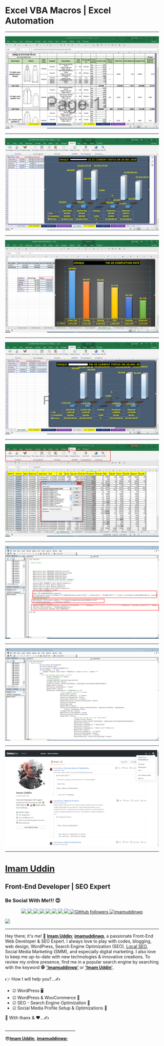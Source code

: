 # Excel VBA Macros | Excel Automation

<hr>
<a href="https://imamuddinwp.github.io/imamuddin" target="_blank"> <img src="https://github.com/imamuddinwp/excel-vba-macros/blob/main/excel-macros-ss/imam-uddin-imamuddinwp-excel-data.png"></a>
<hr>
<a href="https://imamuddinwp.github.io/imamuddin" target="_blank"> <img src="https://github.com/imamuddinwp/excel-vba-macros/blob/main/excel-macros-ss/excel-chart-imam-uddin-imamuddinwp.png"></a>
<hr>

<a href="https://imamuddinwp.github.io/imamuddin" target="_blank"> <img src="https://github.com/imamuddinwp/excel-vba-macros/blob/main/excel-macros-ss/excel-graph-imam-uddin-imamuddinwp.png"></a>
<hr>
<a href="https://imamuddinwp.github.io/imamuddin" target="_blank"> <img src="https://github.com/imamuddinwp/excel-vba-macros/blob/main/excel-macros-ss/imam-uddin-imamuddinwp-excel-chart.png"></a>
<hr>
<a href="https://imamuddinwp.github.io/imamuddin" target="_blank"> <img src="https://github.com/imamuddinwp/excel-vba-macros/blob/main/excel-macros-ss/imam-uddin-imamuddinwp-excel-macros.jpg"></a>
<hr>
<a href="https://imamuddinwp.github.io/imamuddin" target="_blank"> <img src="https://github.com/imamuddinwp/excel-vba-macros/blob/main/excel-macros-ss/excel-automation-imam-uddin-imamuddinwp.png"></a>
<hr>
<a href="https://imamuddinwp.github.io/imamuddin" target="_blank"> <img src="https://github.com/imamuddinwp/excel-vba-macros/blob/main/excel-macros-ss/imam-uddin-imamuddinwp-excel-code.png"></a>
<hr>
<a href="https://imamuddinwp.github.io/imamuddin" target="_blank"> <img src="https://github.com/imamuddinwp/excel-vba-macros/blob/main/excel-macros-ss/imam-uddin-imamuddinwp-gist-github.png"></a>
<hr>

<h1><a href="https://imamuddinwp.github.io/imamuddin/" target="_blank">Imam Uddin</a></h1>
<h2>Front-End Developer | SEO Expert </h2>
<h3>Be Social With Me!!! 😍</h3>
<p align="center">  
  <a href="https://twitter.com/imamuddinwp" target="_blank">
    <img src="https://img.shields.io/badge/-Twitter-1ca0f1?style=flat&labelColor=1ca0f1&logo=twitter&logoColor=white&link=https://twitter.com/imamuddinwp">
  </a>
  <a href="https://www.linkedin.com/in/imamuddinwp/" target="_blank">
    <img src="https://img.shields.io/badge/-Linkedin-1ca0f1?style=flat&labelColor=1ca0f1&logo=linkedin&logoColor=white&link=https://www.linkedin.com/in/imamuddinwp/">
  </a>
  <a href="https://behance.net/imamuddinwp" target="_blank">
    <img src="https://img.shields.io/badge/-Behance-053eff?style=flat&labelColor=053eff&logo=behance&logoColor=white&link=https://behance.net/imamuddinwp">
  </>
   <a href="https://www.instagram.com/imamuddinwp/" target="_blank">
    <img src="https://img.shields.io/badge/-Instagram-1ca0f1?style=flat&labelColor=1ca0f1&logo=instagram&logoColor=white&link=https://www.instagram.com/imamuddinwp/">
  </a> 
   <a href="https://bn.quora.com/profile/Imam-Uddin-Wp" target="_blank">
    <img src="https://img.shields.io/badge/-Quora-1ca0f1?style=flat&labelColor=1ca0f1&logo=quora&logoColor=white&link=https://bn.quora.com/profile/Imam-Uddin-Wp">
  </a>
    <a href="https://imamuddinwp.medium.com/" target="_blank">
    <img src="https://img.shields.io/badge/-Medium-1877F2?style=flat&labelColor=1877F2&logo=medium&logoColor=white&link=https://imamuddinwp.medium.com/">
  </a>
   <a href="https://facebook.com/imamuddinwp" target="_blank">
    <img src="https://img.shields.io/badge/-Facebook-1877F2?style=flat&labelColor=1877F2&logo=facebook&logoColor=white&link=https://facebook.com/imamuddinwp">
  </a>
  <a href="https://dribbble.com/imamuddinwp" target="_blank">
    <img src="https://img.shields.io/badge/-Dribbble-1877F2?style=flat&labelColor=1877F2&logo=dribbble&logoColor=white&link=https://dribbble.com/imamuddinwp">
  </a>
  <a href="https://github.com/imamuddinwp" target="_blank">
    <img alt="GitHub followers" src="https://img.shields.io/github/followers/imamuddinwp?label=Github&style=flat">
  </a>
  <a href="https://github.com/imamuddinwp" target="_blank">
    <img src="https://komarev.com/ghpvc/?username=imamuddinwp&label=Views&color=brightgreen&style=flat" alt="imamuddinwp" />
  </a>
</p
<hr>
<a href="https://imamuddinwp.github.io/imamuddin" target="_blank"> <img src="https://github.com/imamuddinwp/imamuddin/blob/main/imam-uddin-imamuddinwp.jpg"></a>
<hr>
<p> Hey there; it's me! 🤠 <b><a href="https://imamuddinwp.wixsite.com/imamuddin">Imam Uddin</a></b>; <b><a href="https://imamuddinwp.carrd.co">imamuddinwp</a></b>, a passionate Front-End Web Developer & SEO Expert. I always love to play with codes, blogging, web design, WordPress, Search Engine Optimization (SEO), <a href="https://imamuddinwp.gitbook.io/local-seo/">Local SEO</a>, Social Media Marketing (SMM), and especially digital marketing. I also love to keep me up-to-date with new technologies & innovative creations. To review my online presence, find me in a popular search engine by searching with the keyword 🕵 <b><a href="https://disqus.com/by/imamuddinwp">'imamuddinwp'</a> </b>  or  <b><a href="https://imamuddin.business.site">'Imam Uddin'</a></b>. </p>
<p>👉 How I will help you?...✍</p>
<ul>
<li>☑ WordPress 🖥 </li>
<li> ☑ WordPress & WooCommerce 🛒</li>
<li> ☑ SEO - Search Engine Optimization 🚀</li>
<li> ☑ Social Media Profile Setup & Optimizations 🔖</li>
</ul>
<p>🤝 With thanx & ♥...✍</p>
____________________________________
<p>😎<b><a href="https://g.page/imam-uddin-imamuddinwp?gm">Imam Uddin</b></a>, <b><a href="https://about.me/imamuddinwp">imamuddinwp</a>;</b> </p>

